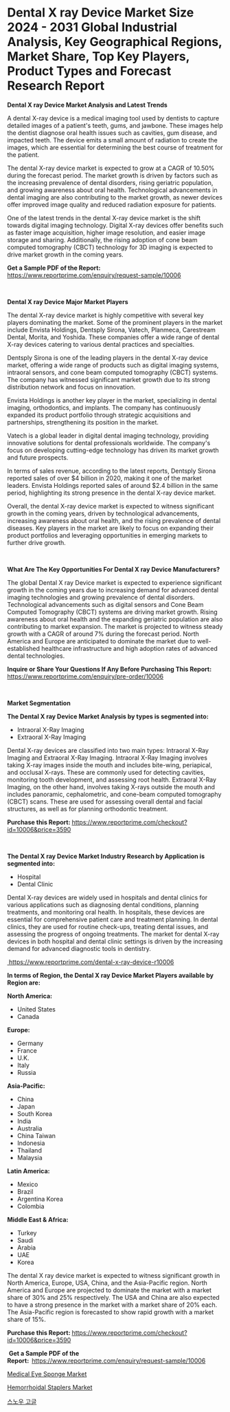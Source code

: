 <p><h1>Dental X ray Device Market Size 2024 - 2031 Global Industrial Analysis, Key Geographical Regions, Market Share, Top Key Players, Product Types and Forecast Research Report</h1></p><p><strong>Dental X ray Device Market Analysis and Latest Trends</strong></p>
<p><p>A dental X-ray device is a medical imaging tool used by dentists to capture detailed images of a patient's teeth, gums, and jawbone. These images help the dentist diagnose oral health issues such as cavities, gum disease, and impacted teeth. The device emits a small amount of radiation to create the images, which are essential for determining the best course of treatment for the patient.</p><p>The dental X-ray device market is expected to grow at a CAGR of 10.50% during the forecast period. The market growth is driven by factors such as the increasing prevalence of dental disorders, rising geriatric population, and growing awareness about oral health. Technological advancements in dental imaging are also contributing to the market growth, as newer devices offer improved image quality and reduced radiation exposure for patients.</p><p>One of the latest trends in the dental X-ray device market is the shift towards digital imaging technology. Digital X-ray devices offer benefits such as faster image acquisition, higher image resolution, and easier image storage and sharing. Additionally, the rising adoption of cone beam computed tomography (CBCT) technology for 3D imaging is expected to drive market growth in the coming years.</p></p>
<p><strong>Get a Sample PDF of the Report:&nbsp;</strong> <a href="https://www.reportprime.com/enquiry/request-sample/10006">https://www.reportprime.com/enquiry/request-sample/10006</a></p>
<p>&nbsp;</p>
<p><strong>Dental X ray Device Major Market Players</strong></p>
<p><p>The dental X-ray device market is highly competitive with several key players dominating the market. Some of the prominent players in the market include Envista Holdings, Dentsply Sirona, Vatech, Planmeca, Carestream Dental, Morita, and Yoshida. These companies offer a wide range of dental X-ray devices catering to various dental practices and specialties.</p><p>Dentsply Sirona is one of the leading players in the dental X-ray device market, offering a wide range of products such as digital imaging systems, intraoral sensors, and cone beam computed tomography (CBCT) systems. The company has witnessed significant market growth due to its strong distribution network and focus on innovation.</p><p>Envista Holdings is another key player in the market, specializing in dental imaging, orthodontics, and implants. The company has continuously expanded its product portfolio through strategic acquisitions and partnerships, strengthening its position in the market.</p><p>Vatech is a global leader in digital dental imaging technology, providing innovative solutions for dental professionals worldwide. The company's focus on developing cutting-edge technology has driven its market growth and future prospects.</p><p>In terms of sales revenue, according to the latest reports, Dentsply Sirona reported sales of over $4 billion in 2020, making it one of the market leaders. Envista Holdings reported sales of around $2.4 billion in the same period, highlighting its strong presence in the dental X-ray device market.</p><p>Overall, the dental X-ray device market is expected to witness significant growth in the coming years, driven by technological advancements, increasing awareness about oral health, and the rising prevalence of dental diseases. Key players in the market are likely to focus on expanding their product portfolios and leveraging opportunities in emerging markets to further drive growth.</p></p>
<p>&nbsp;</p>
<p><strong>What Are The Key Opportunities For Dental X ray Device Manufacturers?</strong></p>
<p><p>The global Dental X ray Device market is expected to experience significant growth in the coming years due to increasing demand for advanced dental imaging technologies and growing prevalence of dental disorders. Technological advancements such as digital sensors and Cone Beam Computed Tomography (CBCT) systems are driving market growth. Rising awareness about oral health and the expanding geriatric population are also contributing to market expansion. The market is projected to witness steady growth with a CAGR of around 7% during the forecast period. North America and Europe are anticipated to dominate the market due to well-established healthcare infrastructure and high adoption rates of advanced dental technologies.</p></p>
<p><strong>Inquire or Share Your Questions If Any Before Purchasing This Report:</strong> <a href="https://www.reportprime.com/enquiry/pre-order/10006">https://www.reportprime.com/enquiry/pre-order/10006</a></p>
<p>&nbsp;</p>
<p><strong>Market Segmentation</strong></p>
<p><strong>The Dental X ray Device Market Analysis by types is segmented into:</strong></p>
<p><ul><li>Intraoral X-Ray Imaging</li><li>Extraoral X-Ray Imaging</li></ul></p>
<p><p>Dental X-ray devices are classified into two main types: Intraoral X-Ray Imaging and Extraoral X-Ray Imaging. Intraoral X-Ray Imaging involves taking X-ray images inside the mouth and includes bite-wing, periapical, and occlusal X-rays. These are commonly used for detecting cavities, monitoring tooth development, and assessing root health. Extraoral X-Ray Imaging, on the other hand, involves taking X-rays outside the mouth and includes panoramic, cephalometric, and cone-beam computed tomography (CBCT) scans. These are used for assessing overall dental and facial structures, as well as for planning orthodontic treatment.</p></p>
<p><strong>Purchase this Report:&nbsp;</strong><a href="https://www.reportprime.com/checkout?id=10006&price=3590">https://www.reportprime.com/checkout?id=10006&price=3590</a></p>
<p>&nbsp;</p>
<p><strong>The Dental X ray Device Market Industry Research by Application is segmented into:</strong></p>
<p><ul><li>Hospital</li><li>Dental Clinic</li></ul></p>
<p><p>Dental X-ray devices are widely used in hospitals and dental clinics for various applications such as diagnosing dental conditions, planning treatments, and monitoring oral health. In hospitals, these devices are essential for comprehensive patient care and treatment planning. In dental clinics, they are used for routine check-ups, treating dental issues, and assessing the progress of ongoing treatments. The market for dental X-ray devices in both hospital and dental clinic settings is driven by the increasing demand for advanced diagnostic tools in dentistry.</p></p>
<p><a href="https://www.reportprime.com/dental-x-ray-device-r10006">&nbsp;https://www.reportprime.com/dental-x-ray-device-r10006</a></p>
<p><strong>In terms of Region, the Dental X ray Device Market Players available by Region are:</strong></p>
<p>
    <p> <strong> North America: </strong>
        <ul>
            <li>United States</li>
            <li>Canada</li>
        </ul>
        </p> 
    <p> <strong> Europe: </strong>
        <ul>
            <li>Germany</li>
            <li>France</li>
            <li>U.K.</li>
            <li>Italy</li>
            <li>Russia</li>
        </ul>
        </p> 
    <p> <strong> Asia-Pacific: </strong>
        <ul>
            <li>China</li>
            <li>Japan</li>
            <li>South Korea</li>
            <li>India</li>
            <li>Australia</li>
            <li>China Taiwan</li>
            <li>Indonesia</li>
            <li>Thailand</li>
            <li>Malaysia</li>
        </ul>
        </p> 
    <p> <strong> Latin America: </strong>
        <ul>
            <li>Mexico</li>
            <li>Brazil</li>
            <li>Argentina Korea</li>
            <li>Colombia</li>
        </ul>
        </p> 
    <p> <strong> Middle East & Africa: </strong>
        <ul>
            <li>Turkey</li>
            <li>Saudi</li>
            <li>Arabia</li>
            <li>UAE</li>
            <li>Korea</li>
        </ul>
    </p>
    </p>
<p><p>The dental X ray device market is expected to witness significant growth in North America, Europe, USA, China, and the Asia-Pacific region. North America and Europe are projected to dominate the market with a market share of 30% and 25% respectively. The USA and China are also expected to have a strong presence in the market with a market share of 20% each. The Asia-Pacific region is forecasted to show rapid growth with a market share of 15%.</p></p>
<p><strong>Purchase this Report: </strong><a href="https://www.reportprime.com/checkout?id=10006&price=3590">https://www.reportprime.com/checkout?id=10006&price=3590</a></p>
<p>&nbsp;<strong>Get a Sample PDF of the Report:&nbsp;&nbsp;</strong><a href="https://www.reportprime.com/enquiry/request-sample/10006">https://www.reportprime.com/enquiry/request-sample/10006</a></p>
<p><strong></strong></p>
<p><p><a href="https://medium.com/@crystalwastonh89/medical-eye-sponge-market-report-by-product-type-pva-type-cellulose-type-end-use-8649ebbcf7c3">Medical Eye Sponge Market</a></p><p><a href="https://github.com/abigailsutherland7889/Market-Research-Report-List-1/blob/main/hemorrhoidal-staplers-market.md">Hemorrhoidal Staplers Market</a></p><p><a href="https://medium.com/@ransomjohns73/%EB%88%88%EC%95%88%EA%B2%BD-%EC%8B%9C%EC%9E%A5-%EC%A1%B0%EC%82%AC-%EB%B3%B4%EA%B3%A0%EC%84%9C-2031%EB%85%84%EA%B9%8C%EC%A7%80-9-5-%EC%9D%98-%EC%97%B0%ED%8F%89%EA%B7%A0-%EC%84%B1%EC%9E%A5%EB%A5%A0%EB%A1%9C-%EC%84%B1%EC%9E%A5%ED%95%98%EB%8A%94-%EB%88%88%EC%95%88%EA%B2%BD-%EC%8B%9C%EC%9E%A5%EC%9D%98-%EC%8B%9C%EC%9E%A5-%EA%B7%9C%EB%AA%A8-%EB%B0%8F-%EC%88%98%EC%9D%B5-%EB%B6%84%EC%84%9D-%ED%83%90%EC%83%89-3f82ea54c3da">스노우 고글</a></p></p>